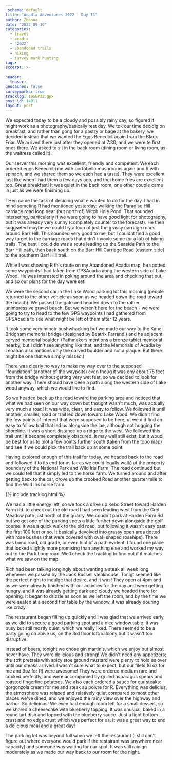 ```yaml
---
_schema: default
title: "Acadia Adventures 2022 – Day 13"
author: Zhanna
date: "2022-09-19"
categories: 
  - travel
  - acadia
  - '2022'
  - abandoned trails
  - hiking
  - survey mark hunting
tags:
excerpt: >-
  
header:
  teaser:
geocaches: false
surveymarks: true
tracklog: 19SEP22.gpx
post_id: 14011
layout: post  
---
```


We expected today to be a cloudy and possibly rainy day, so figured it might work as a photography/basically rest day. We tok our time decidig on breakfast, and rather than gong for a pastry or bage at the bakery, we decided instead that we wanted the Eggs Benedict again from the Black Friar. We arrived there just after they opened at 7:30, and we were te first ones there. We asked to sit in the back room (dining room or living room, as the waitress called it).

Our server this morning was excellent, friendly and competent. We each ordered eggs Benedict (me with portobello mushrooms again and R with spinach, and we shared them so we each had a taste). They were excellent just like when I had them a few days ago, and thei home fries are excellent too. Great breakfast! It was quiet in the back room; one other couple came in just as we were finishing up.

THen came the task of deciding what e wanted to do for the day. I had in mind someting R had mentioned yesterday: walking the Paradise Hill carriage road loop near (but north of) Witch Hole Pond. That sounded interseting, particularly if we were going to have good light for photography, but it was already very sunny (completely counter to the forecast). He then suggseted maybe we could try a loop of just the grassy carriage roads around Barr Hill. This sounded very good to me, but I couldnt find a good way to get to the carriage roads that didn't invovle some (or a lot) of hiking trails. The best I could do was a route leading up the Seaside Path to the Barr Hill path, then back south on the Barr Hill Carriage Road (eastern side) to the southerm Barf Hill trail.

While I was showing R this route on my Abandoned Acadia map, he spotted some waypoints I had taken from GPSAcadia aong the western side of Lake Wood. He was interested in poking around the area and checking that out, and so our plans for the day were set!

We were the second car in the Lake Wood parking lot this morning (people returned to the other vehicle as soon as we headed down the road toward the beach). We passed the gate and headed down to the rather unimpressive gravel beach. But we weren't here for the beach - we were going to try to head to the few GPS waypoints I had gathered from GPSAcadia to see what might be left of them after 12 years.

It took some very minotr bushwhacking but we made our way to the Kane-Bridgham memorial bridge (designed by Beatrix Farrand!) and he adjacent carved memorial boulder. (Pathmakers mentions a bronze tablet memorial nearby, but I didn't see anything like that, and the Memorials of Acadia by Lenahan also mntions only the carved boulder and not a plaque. But there might be one that we simply missed.)

There was clearly no way to make my way over to the supposed "foundation" (another of the waypoits) even thoug it was ony about 75 feet from the bridge without getting very wet feet, so we decided to look for another way. There should have been a path along the western side of Lake wood anyway, which we would like to find.

So we headed back up the road toward the parking area and noticed that what we had seen on our way down but thought wasn't much, was actually very much a road! It was wide, clear, and easy to follow. We followed it until another, smaller, road or trail led down toward Lake Wood. We didn't find the few points of interest that were supposed to be here, ut we did find an easy to follow trail that led us alongside the lae, although not hugging the shoreline. It was a short distance up a ridge to the west. We followed this trail until it became completely obscured. It may well still exist, but it woudl be best for us to plot a few points further south (taken from the topo map) and see if we could pick the trail back up at some point. 

Having explored enough of this trail for today, we headed back to the road and followed it to its end (or as far as we could legally walk) at the property boundary of the National Park and Wild Iris Farm.  The road continued but we could tell that it simply led to the horse farm. We turned around and after getting back to the car, drove up the crooked Road another quarter mile to find the Wild Iris horse farm.

{% include tracklog.html %}

We had a little energy left, so we took a drive up Kebo Street toward Harden Farm Rd. to check out the old road I had seen leading west from the Gret Meadow path just north of the quarry. We coudn't park at Harden Farm Rd but we got one of the parking spots a little further down alongside the golf course. It was a quick walk to the old road, but following it wasn't easy past the first 100 feet or so. It basically devolved into grassy open area dotted with rose bushes (that were covered with oval=shaped rosehips). There was b=no road, old grade, or even hint of a path evident. I found one place that looked slightly more promising than anything else and worked my way out to the Park Loop road. We'l check the tracklog to find out if it matches what we saw on the map. 

Rich had been talking longingly about wanting a steak all week long whenever we passed by the Jack Russell steakhouse. Tonigt seemed like the perfect night to indulge that desire, and it was! They open at 4pm and as we were already finished with our activties for the day and were getting hungry, and it was already getting dark and cloudy we headed there for opening. It began to drizzle as soon as we left the room, and by the time we were seated at a second flor table by the window, it was already pouring like crazy.

The restaurant began filling up quickly and I was glad that we arrived early as we did to secure a good parking spot and a nice window table. It was busy but still mostly quiet, which we really liked. There seemed to be a party going on abive us, on the 3rd floor loft/balcony but it wasn't too disruptive.

Instead of beers, tonight we chose gin martinis, which we enjoy but almost never have. They were delicious and strong! We didn't need any appetizers; the soft pretzels with spicy stoe ground mustard were plenty to hold us over until our steaks arrived. I wasn't sure what to expect, but our filets (6 oz for me and 9oz for R) were awesome! They were ordered medium rare and cooked perfectly, and were accompanied by grilled asparagus spears and roasted fingerline potatoes. We also each ordered a sauce for our steaks: gorgonzola cream for me and steak au poivre for R. Everything was delicius, the atmosphere was relaxed and relatively quiet compared to most other places we've dined, and we enjoyed the rainy view over the highway and harbor. So delicious! We even had enough room left for a small dessert, so we shared a cheesecake with blueberry topping. It was unusual, baked in a round tart dish and topped with the blueberry sauce. Just a light bottom crust and no edge crust which was perfect for us. It was a great way to end a delicious meal and a great day!

The parking lot was beyond full when we left the restaurant (I still can't figure out where everyone would park if the restairant was anywhere near capacity) and someone was waiting for our spot. It was still rainign moderately as we made our way back to our room for the night.